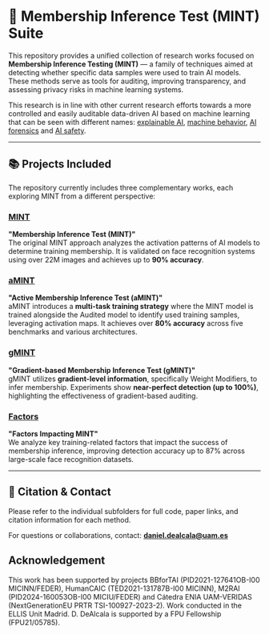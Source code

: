 # 🧠 Membership Inference Test (MINT) Suite

This repository provides a unified collection of research works focused on **Membership Inference Testing (MINT)** — a family of techniques aimed at detecting whether specific data samples were used to train AI models. These methods serve as tools for auditing, improving transparency, and assessing privacy risks in machine learning systems.

This research is in line with other current research efforts towards a more controlled and easily auditable data-driven AI based on machine learning that can be seen with different names: [explainable AI](https://www.sciencedirect.com/science/article/pii/S1566253519308103), [machine behavior](https://www.nature.com/articles/s41586-019-1138-y), [AI forensics](https://research.ibm.com/blog/AI-forensics-attribution) and [AI safety](https://arxiv.org/abs/2501.17805).

---

## 📚 Projects Included

The repository currently includes three complementary works, each exploring MINT from a different perspective:

### [MINT](Membership%20Inference%20Test%20%28MINT%29/)
**"Membership Inference Test (MINT)"**  
The original MINT approach analyzes the activation patterns of AI models to determine training membership. It is validated on face recognition systems using over 22M images and achieves up to **90% accuracy**.

### [aMINT](Active%20Membership%20Inference%20Test%20%28aMINT%29/)
**"Active Membership Inference Test (aMINT)"**  
aMINT introduces a **multi-task training strategy** where the MINT model is trained alongside the Audited model to identify used training samples, leveraging activation maps. It achieves over **80% accuracy** across five benchmarks and various architectures.

### [gMINT](Gradient%20Membership%20Inference%20Test%20%28gMINT%29/)
**"Gradient-based Membership Inference Test (gMINT)"**  
gMINT utilizes **gradient-level information**, specifically Weight Modifiers, to infer membership. Experiments show **near-perfect detection (up to 100%)**, highlighting the effectiveness of gradient-based auditing.

### [Factors](Factors%20Impacting%20MINT/)
**"Factors Impacting MINT"**  
We analyze key training-related factors that impact the success of membership inference, improving detection accuracy up to 87% across large-scale face recognition datasets.

---

## 📌 Citation & Contact

Please refer to the individual subfolders for full code, paper links, and citation information for each method.

For questions or collaborations, contact: **daniel.dealcala@uam.es**

## Acknowledgement

This work has been supported by projects BBforTAI (PID2021-127641OB-I00 MICINN/FEDER), HumanCAIC (TED2021-131787B-I00 MICINN), M2RAI (PID2024-160053OB-I00 MICIU/FEDER) and Cátedra ENIA UAM-VERIDAS (NextGenerationEU PRTR TSI-100927-2023-2). Work conducted in the ELLIS Unit Madrid. D. DeAlcala is supported by a FPU Fellowship (FPU21/05785).


